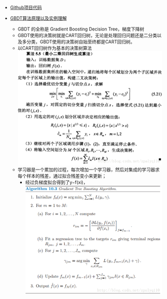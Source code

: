 * [Github项目代码](https://github.com/jiye-ML/ensemble_learning_GBDT)

* [GBDT算法原理以及实例理解](https://blog.csdn.net/zpalyq110/article/details/79527653)
    * GBDT 的全称是 Gradient Boosting Decision Tree，梯度下降树
    * GBDT使用的决策树就是CART回归树，无论是处理回归问题还是二分类以及多分类，GBDT使用的决策树自始至终都是CART回归树。 
    * 以CART回归树作为基本的决策树算法  ![决策树_CART_回归算法](readme/决策树_CART_回归算法.png)
    * 学习器是一个累加的过程，每次增加一个学习器，然后对集成的学习器求每个样本的残差，通过拟合残差变小来更新；
        * 经过负梯度拟合得到了y−f(xi)，
        ![决策树_GBDT_算法框架](readme/决策树_GBDT_算法框架.png)
    